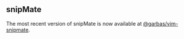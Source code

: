 ## snipMate

The most recent version of snipMate is now available at [@garbas/vim-snipmate](https://github.com/garbas/vim-snipmate).
